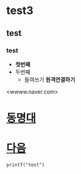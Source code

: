 # test3
## test
### test

* __첫번째__
* 두번쨰
  * 들여쓰기
**원격연결하기**

<wwww.naver.com>
# [동명대](www.tu.ac.kr)
# [다음](daun.net)
`printf("test")`
